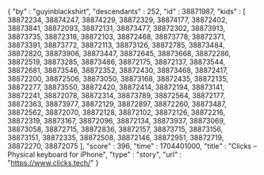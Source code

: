 {
  "by" : "guyinblackshirt",
  "descendants" : 252,
  "id" : 38871987,
  "kids" : [ 38872234, 38874247, 38874229, 38872329, 38874177, 38872402, 38873841, 38872093, 38872131, 38873477, 38872302, 38873913, 38873735, 38872318, 38872103, 38872468, 38873778, 38872371, 38873391, 38873772, 38872113, 38873126, 38872785, 38873484, 38872820, 38873906, 38873447, 38872645, 38873668, 38872286, 38872519, 38873285, 38873486, 38872175, 38872137, 38873544, 38872681, 38873546, 38872352, 38872430, 38873468, 38872417, 38872200, 38872506, 38873050, 38873168, 38872435, 38872135, 38872277, 38873550, 38872420, 38872414, 38872194, 38873141, 38872241, 38872078, 38872314, 38873789, 38872564, 38872177, 38872363, 38873977, 38872129, 38872897, 38872260, 38873487, 38872562, 38872070, 38872128, 38872102, 38872126, 38872216, 38872319, 38873167, 38872096, 38872134, 38873937, 38873069, 38873058, 38872715, 38872836, 38872157, 38873715, 38873156, 38873151, 38872335, 38872508, 38872146, 38872951, 38872719, 38872270, 38872075 ],
  "score" : 396,
  "time" : 1704401000,
  "title" : "Clicks – Physical keyboard for iPhone",
  "type" : "story",
  "url" : "https://www.clicks.tech/"
}
